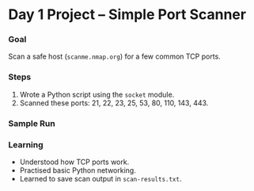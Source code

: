 # Day 1 Project – Simple Port Scanner

### Goal
Scan a safe host (`scanme.nmap.org`) for a few common TCP ports.

### Steps
1. Wrote a Python script using the `socket` module.
2. Scanned these ports: 21, 22, 23, 25, 53, 80, 110, 143, 443.

### Sample Run

### Learning
- Understood how TCP ports work.
- Practised basic Python networking.
- Learned to save scan output in `scan-results.txt`.
